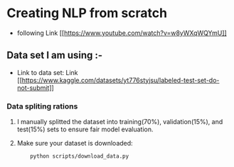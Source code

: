 # Creating NLP from scratch

- following Link [[https://www.youtube.com/watch?v=w8yWXqWQYmU]]

## Data set I am using :-

- Link to data set: Link [[https://www.kaggle.com/datasets/yt776styjsu/labeled-test-set-do-not-submit]]

### Data spliting rations

1. I manually splitted the dataset into training(70%), validation(15%), and test(15%) sets to ensure fair model evaluation.

2. Make sure your dataset is downloaded:

    ```bash
        python scripts/download_data.py
    ```
